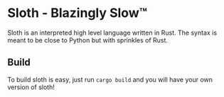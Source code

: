 # Sloth - Blazingly Slow™
Sloth is an interpreted high level language written in Rust. The syntax is meant to be close to Python but with sprinkles of Rust.

## Build
To build sloth is easy, just run `cargo build` and you will have your own version of sloth!
